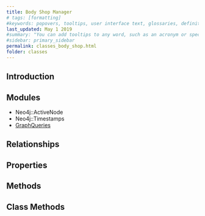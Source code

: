 ```yaml
---
title: Body Shop Manager
# tags: [formatting]
#keywords: popovers, tooltips, user interface text, glossaries, definitions
last_updated: May 1 2019
#summary: "You can add tooltips to any word, such as an acronym or specialized term. Tooltips work well for glossary definitions, because you don't have to keep repeating the definition, nor do you assume the reader already knows the word's meaning."
#sidebar: primary_sidebar
permalink: classes_body_shop.html
folder: classes
---
```


## Introduction


## Modules

* Neo4j::ActiveNode
* Neo4j::Timestamps
* [GraphQueries](/modules_graph_queries.html)

## Relationships

## Properties

## Methods

## Class Methods

